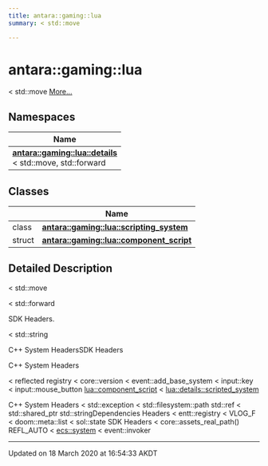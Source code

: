 ```yaml
---
title: antara::gaming::lua
summary: < std::move  

---
```


# antara::gaming::lua




< std::move  [More...](#detailed-description)





## Namespaces

| Name           |
| -------------- |
| **[antara::gaming::lua::details](Namespaces/namespaceantara_1_1gaming_1_1lua_1_1details.md)** <br>< std::move, std::forward  |

## Classes

|                | Name           |
| -------------- | -------------- |
| class | **[antara::gaming::lua::scripting_system](Classes/classantara_1_1gaming_1_1lua_1_1scripting__system.md)**  |
| struct | **[antara::gaming::lua::component_script](Classes/structantara_1_1gaming_1_1lua_1_1component__script.md)**  |






## Detailed Description

< std::move 

























< std::forward

SDK Headers.

< std::string

C++ System HeadersSDK Headers

C++ System Headers

< reflected registry < core::version < event::add_base_system < input::key < input::mouse_button [lua::component_script](Classes/structantara_1_1gaming_1_1lua_1_1component__script.md) < [lua::details::scripted_system](Classes/classantara_1_1gaming_1_1lua_1_1details_1_1scripted__system.md)

C++ System Headers < std::exception < std::filesystem::path std::ref < std::shared_ptr std::stringDependencies Headers < entt::registry < VLOG_F < doom::meta::list < sol::state SDK Headers < core::assets_real_path() REFL_AUTO < [ecs::system](Classes/classantara_1_1gaming_1_1ecs_1_1system.md) < event::invoker 








-------------------------------

Updated on 18 March 2020 at 16:54:33 AKDT
